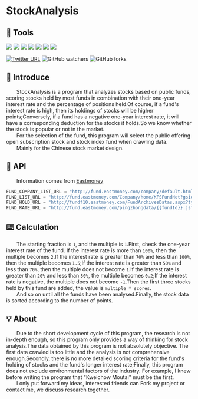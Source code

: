 # StockAnalysis



## 🔨 Tools

![](https://img.shields.io/badge/StockAnalysis-v1.0-brightgreen?style=flat-square) ![](https://img.shields.io/badge/Python-v3.8-blue?style=flat-square&logo=python&logoColor=white) ![](https://img.shields.io/pypi/v/PyMySQL?color=blue&label=PyMySQL&logo=python&logoColor=white&style=flat-square) ![](https://img.shields.io/pypi/v/xlwt?color=blue&label=xlwt&logo=python&logoColor=white&style=flat-square) ![](https://img.shields.io/pypi/v/xlrd?color=blue&label=xlrd&logo=python&logoColor=white&style=flat-square) ![](https://img.shields.io/pypi/v/beautifulsoup4?color=blue&label=bs4&logo=python&logoColor=white&style=flat-square) ![](https://img.shields.io/pypi/v/requests?color=blue&label=requests&logo=python&logoColor=white&style=flat-square)



[![Twitter URL](https://img.shields.io/twitter/url?color=informational&label=Twitter&logo=twitter&logoColor=white&style=flat-square&url=https%3A%2F%2Ftwitter.com%2FMr_LiuYC)](https://twitter.com/Mr_LiuYC) ![GitHub watchers](https://img.shields.io/github/watchers/LegendLiuYC/StockAnalysis?style=flat-square&logo=github&logoColor=white) ![GitHub forks](https://img.shields.io/github/forks/LegendLiuYC/StockAnalysis?style=flat-square&logo=github&logoColor=white)



##  🧷 Introduce

&emsp;&emsp;StockAnalysis is a program that analyzes stocks based on public funds, scoring stocks held by most funds in combination with their one-year interest rate and the percentage of positions held.Of course, if a fund's interest rate is high, then its holdings of stocks will be higher points;Conversely, if a fund has a negative one-year interest rate, it will have a corresponding deduction for the stocks it holds.So we know whether the stock is popular or not in the market.  
&emsp;&emsp;For the selection of the fund, this program will select the public offering open subscription stock and stock index fund when crawling data.  
&emsp;&emsp;Mainly for the Chinese stock market design. 




## 🎯 API

&emsp;&emsp;Information comes from [Eastmoney](https://fund.eastmoney.com)

```python
FUND_COMPANY_LIST_URL = "http://fund.eastmoney.com/company/default.html"
FUND_LIST_URL = "http://fund.eastmoney.com/Company/home/KFSFundNet?gsid={{companyId}}"
FUND_HOLD_URL = "http://fundf10.eastmoney.com/FundArchivesDatas.aspx?type=jjcc&code={{fundId}}&topline={{DisplayTopItems}}&year=&month="
FUND_RATE_URL = "http://fund.eastmoney.com/pingzhongdata/{{fundId}}.js"
```



## ⌨️ Calculation

&emsp;&emsp;The starting fraction is `1`, and the multiple is `1`.First, check the one-year interest rate of the fund. If the interest rate is more than `100%`, then the multiple becomes `2`.If the interest rate is greater than `70%` and less than `100%`, then the multiple becomes `1.5`;If the interest rate is greater than `50%` and less than `70%`, then the multiple does not become `1`.If the interest rate is greater than `20%` and less than `50%`, the multiple becomes `0.2`;If the interest rate is negative, the multiple does not become `-1`.Then the first three stocks held by this fund are added, the value is `multiple * scores`.  
&emsp;&emsp;And so on until all the funds have been analysed.Finally, the stock data is sorted according to the number of points.



## 💡 About

&emsp;&emsp;Due to the short development cycle of this program, the research is not in-depth enough, so this program only provides a way of thinking for stock analysis.The data obtained by this program is not absolutely objective. The first data crawled is too little and the analysis is not comprehensive enough.Secondly, there is no more detailed scoring criteria for the fund's holding of stocks and the fund's longer interest rate;Finally, this program does not exclude environmental factors of the industry. For example, I knew before writing the program that "Kweichow Moutai" must be the first.  
&emsp;&emsp;I only put forward my ideas, interested friends can Fork my project or contact me, we discuss research together.

